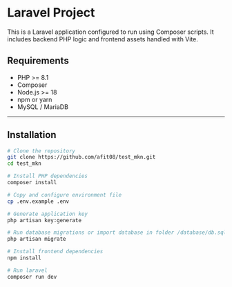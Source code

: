 # Laravel Project

This is a Laravel application configured to run using Composer scripts. It includes backend PHP logic and frontend assets handled with Vite.

## Requirements

- PHP >= 8.1  
- Composer  
- Node.js >= 18  
- npm or yarn  
- MySQL / MariaDB  

---

## Installation

```bash
# Clone the repository
git clone https://github.com/afit08/test_mkn.git
cd test_mkn

# Install PHP dependencies
composer install

# Copy and configure environment file
cp .env.example .env

# Generate application key
php artisan key:generate

# Run database migrations or import database in folder /database/db.sql
php artisan migrate

# Install frontend dependencies
npm install

# Run laravel
composer run dev
